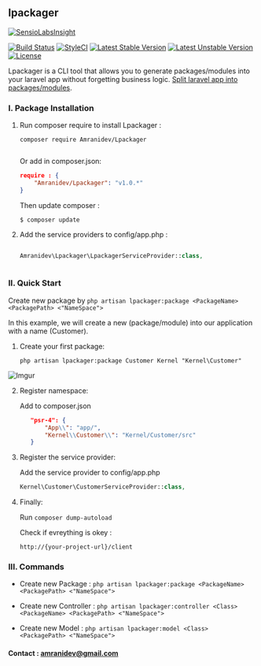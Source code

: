 ## lpackager

[![SensioLabsInsight](https://insight.sensiolabs.com/projects/de72e940-3c06-4664-b84c-425838cd68ea/big.png)](https://insight.sensiolabs.com/projects/de72e940-3c06-4664-b84c-425838cd68ea)

[![Build Status](https://travis-ci.org/amranidev/lpackager.svg?branch=master)](https://travis-ci.org/amranidev/lpackager)
[![StyleCI](https://styleci.io/repos/57151159/shield?style=flat)](https://styleci.io/repos/57151159)
[![Latest Stable Version](https://poser.pugx.org/amranidev/lpackager/v/stable)](https://packagist.org/packages/amranidev/lpackager) [![Latest Unstable Version](https://poser.pugx.org/amranidev/lpackager/v/unstable)](https://packagist.org/packages/amranidev/lpackager) [![License](https://poser.pugx.org/amranidev/lpackager/license)](https://packagist.org/packages/amranidev/lpackager)

Lpackager is a CLI tool that allows you to generate packages/modules into your laravel app without forgetting business logic. [Split laravel app into packages/modules](http://amranidev.github.io/blog/site/split-your-laravel-app/).

### I. Package Installation

1. Run composer require to install Lpackager :
  
    ```
    composer require Amranidev/Lpackager
  
    ```

    Or add in composer.json: 
    
    ```json
    require : {
        "Amranidev/Lpackager": "v1.0.*"
    }
    ```
    
    Then update composer :
    
    ```
    $ composer update
    ```
    
3. Add the service providers to config/app.php :

    ```php

    Amranidev\Lpackager\LpackagerServiceProvider::class,
  
    ```

### II. Quick Start
  
Create new package by `php artisan lpackager:package <PackageName> <PackagePath> <"NameSpace">`  

In this example, we will create a new (package/module) into our application with a name (Customer).

  1. Create your first package:

      `php artisan lpackager:package Customer Kernel "Kernel\Customer"`

![Imgur](http://i.imgur.com/iRR8pF6.png)

  2. Register namespace:
     
     Add to composer.json

     ```json
        "psr-4": {
            "App\\": "app/",
            "Kernel\\Customer\\": "Kernel/Customer/src"
        }
     ```
  3. Register the service provider:

     Add the service provider to config/app.php
        
     ```php
     Kernel\Customer\CustomerServiceProvider::class,
     ```
  4. Finally:
       
      Run `composer dump-autoload`

      Check if evreything is okey : 

      `http://{your-project-url}/client` 

### III. Commands
      
* Create new Package : `php artisan lpackager:package <PackageName> <PackagePath> <"NameSpace">`
      
* Create new Controller : `php artisan lpackager:controller <Class> <PackageName> <PackagePath> <"NameSpace">`

* Create new Model : `php artisan lpackager:model <Class> <PackagePath> <"NameSpace">`
      
#### Contact : amranidev@gmail.com
